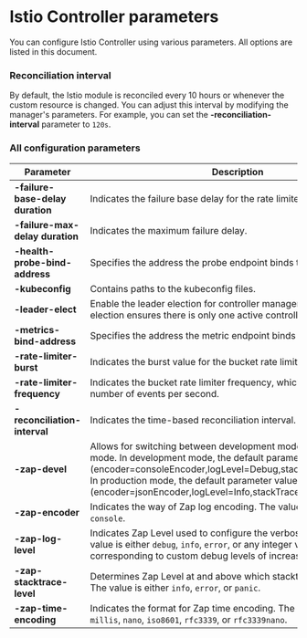 # Istio Controller parameters 

You can configure Istio Controller using various parameters. All options are listed in this document.

### Reconciliation interval

By default, the Istio module is reconciled every 10 hours or whenever the custom resource is changed. You can adjust this interval by modifying the manager's parameters. For example, you can set the **-reconciliation-interval** parameter to `120s`.

### All configuration parameters

| Parameter                        | Description                                                                                                                                                                                                                                                                                              | Default   |
|----------------------------------|----------------------------------------------------------------------------------------------------------------------------------------------------------------------------------------------------------------------------------------------------------------------------------------------------------|-----------|
| **-failure-base-delay duration** | Indicates the failure base delay for the rate limiter.                                                                                                                                                                                                                                                   | `1s`      |
| **-failure-max-delay duration**  | Indicates the maximum failure delay.                                                                                                                                                                                                                                                                     | `16m40s`  |
| **-health-probe-bind-address**   | Specifies the address the probe endpoint binds to.                                                                                                                                                                                                                                                       | `:8091`   |
| **-kubeconfig**                  | Contains paths to the kubeconfig files.                                                                                                                                                                                                                                                                  | None      |
| **-leader-elect**                | Enable the leader election for controller manager. Enabling the election ensures there is only one active controller manager.                                                                                                                                                                            | None      |
| **-metrics-bind-address**        | Specifies the address the metric endpoint binds to.                                                                                                                                                                                                                                                      | `:8090`   |
| **-rate-limiter-burst**          | Indicates the burst value for the bucket rate limiter.                                                                                                                                                                                                                                                   | `200`     |
| **-rate-limiter-frequency**      | Indicates the bucket rate limiter frequency, which signifies the number of events per second.                                                                                                                                                                                                            | `30`      |
| **-reconciliation-interval**     | Indicates the time-based reconciliation interval.                                                                                                                                                                                                                                                        | `10h0m0s` |
| **-zap-devel**                   | Allows for switching between development mode and production mode. In development mode, the default parameter values are: (encoder=consoleEncoder,logLevel=Debug,stackTraceLevel=Warn). In production mode, the default parameter values are: (encoder=jsonEncoder,logLevel=Info,stackTraceLevel=Error). | `true`    |
| **-zap-encoder**                 | Indicates the way of Zap log encoding. The value is either `json` or `console`.                                                                                                                                                                                                                          | None      |
| **-zap-log-level**               | Indicates Zap Level used to configure the verbosity of logging. The value is either `debug`, `info`, `error`, or any integer value greater than 0, corresponding to custom debug levels of increasing verbosity.                                                                                         | None      |
| **-zap-stacktrace-level**        | Determines Zap Level at and above which stacktraces are captured. The value is either `info`, `error`, or `panic`.                                                                                                                                                                                       | None      |
| **-zap-time-encoding**           | Indicates the format for Zap time encoding. The value is either `epoch`, `millis`, `nano`, `iso8601`, `rfc3339`, or `rfc3339nano`.                                                                                                                                                                       | `epoch`   |
